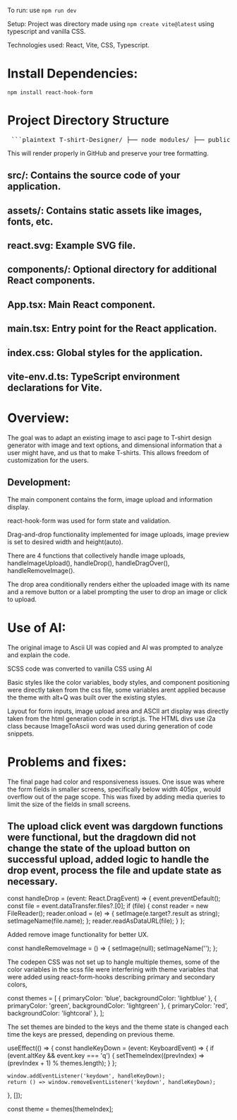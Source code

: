 To run: use `npm run dev`


Setup: Project was directory made using `npm create vite@latest` using typescript and vanilla CSS.

Technologies used: React, Vite, CSS, Typescript.



# Install Dependencies:

`npm install react-hook-form`

# Project Directory Structure
<pre> ```plaintext T-shirt-Designer/ ├── node_modules/ ├── public/ │ ├── vite.svg │ └── favicon.ico ├── src/ │ ├── assets/ │ │ └── react.svg │ ├── components/ │ │ └── (additional components if any) │ ├── App.tsx │ ├── main.tsx │ ├── index.css │ └── vite-env.d.ts ├── .gitignore ├── index.html ├── package.json ├── tsconfig.json ├── tsconfig.node.json ├── vite.config.ts └── README.md ``` </pre>
This will render properly in GitHub and preserve your tree formatting.

## src/: Contains the source code of your application.
## assets/: Contains static assets like images, fonts, etc.
## react.svg: Example SVG file.
## components/: Optional directory for additional React components.
## App.tsx: Main React component.
## main.tsx: Entry point for the React application.
## index.css: Global styles for the application.
## vite-env.d.ts: TypeScript environment declarations for Vite.


# Overview:

The goal was to adapt an existing image to asci page to T-shirt design generator with image and text options, and dimensional information that a user might have, and us that to make T-shirts. This allows freedom of customization for the users.

## Development:

The main component contains the form, image upload and information display.

react-hook-form was used for form state and validation.

Drag-and-drop functionality implemented for image uploads, image preview is set to desired width and height(auto).

There are 4 functions that collectively handle image uploads, handleImageUpload(), handleDrop(), handleDragOver(), handleRemoveImage(). 

The drop area conditionally renders either the uploaded image with its name and a remove button or a label prompting the user to drop an image or click to upload.


# Use of AI: 

The original image to Ascii UI was copied and AI was prompted to analyze and explain the code.

SCSS code was converted to vanilla CSS using AI

Basic styles like the color variables, body styles, and component positioning were directly taken from the css file, some variables arent applied because the theme with alt+Q was built over the existing styles.

Layout for form inputs, image upload area and ASCII art display was directly taken from the html generation code in script.js. The HTML divs use i2a class because ImageToAscii word was used during generation of code snippets.



# Problems and fixes:

The final page had color and responsiveness issues. One issue was where the form fields in smaller screens, specifically below width 405px , would overflow out of the page scope. This was fixed by adding media queries to limit the size of the fields in small screens.

## The upload click event was dargdown functions were functional, but the dragdown did not change the state of the upload button on successful upload, added logic to handle the drop event, process the file and update state as necessary.


const handleDrop = (event: React.DragEvent<HTMLDivElement>) => {
  event.preventDefault();
  const file = event.dataTransfer.files?.[0];
  if (file) {
    const reader = new FileReader();
    reader.onload = (e) => {
      setImage(e.target?.result as string);
      setImageName(file.name);
    };
    reader.readAsDataURL(file);
  }
};


Added remove image functionality for better UX.

const handleRemoveImage = () => {
  setImage(null);
  setImageName('');
};

The codepen CSS was not set up to hangle multiple themes, some of the color variables in the scss file were interferinig with theme variables that were added using react-form-hooks describing primary and secondary colors, 

const themes = [
  { primaryColor: 'blue', backgroundColor: 'lightblue' },
  { primaryColor: 'green', backgroundColor: 'lightgreen' },
  { primaryColor: 'red', backgroundColor: 'lightcoral' },
];

The set themes are binded to the keys and the theme state is changed each time the keys are pressed, depending on previous theme.

useEffect(() => {
    const handleKeyDown = (event: KeyboardEvent) => {
      if (event.altKey && event.key === 'q') {
        setThemeIndex((prevIndex) => (prevIndex + 1) % themes.length);
      }
    };

    window.addEventListener('keydown', handleKeyDown);
    return () => window.removeEventListener('keydown', handleKeyDown);
  }, []);

  const theme = themes[themeIndex];
